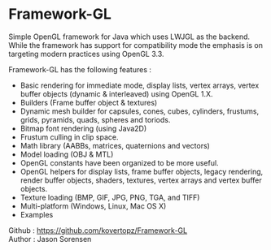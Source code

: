 Framework-GL
===============

Simple OpenGL framework for Java which uses LWJGL as the backend. While the
framework has support for compatibility mode the emphasis is on targeting
modern practices using OpenGL 3.3.

Framework-GL has the following features :

- Basic rendering for immediate mode, display lists, vertex arrays,
  vertex buffer objects (dynamic & interleaved) using OpenGL 1.X.
- Builders (Frame buffer object & textures)
- Dynamic mesh builder for capsules, cones, cubes, cylinders,
  frustums, grids, pyramids, quads, spheres and toriods.
- Bitmap font rendering (using Java2D)
- Frustum culling in clip space.
- Math library (AABBs, matrices, quaternions and vectors)
- Model loading (OBJ & MTL)
- OpenGL constants have been organized to be more useful.
- OpenGL helpers for display lists, frame buffer objects, legacy
  rendering, render buffer objects, shaders, textures, vertex arrays
  and vertex buffer objects.
- Texture loading (BMP, GIF, JPG, PNG, TGA, and TIFF)
- Multi-platform (Windows, Linux, Mac OS X)
- Examples

Github : https://github.com/kovertopz/Framework-GL  
Author : Jason Sorensen
